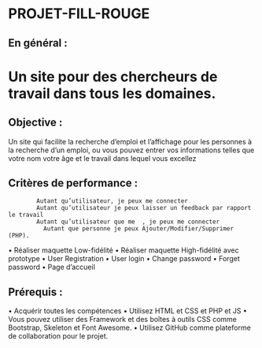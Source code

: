 # PROJET-FILL-ROUGE


 ## En général :
 # Un site pour des chercheurs de travail dans tous les domaines. 
 ## Objective :
Un site qui facilite la recherche d’emploi et l’affichage  pour les personnes à la recherche d’un emploi, ou vous pouvez entrer vos informations telles que votre nom votre âge et le travail dans lequel vous excellez
 ## Critères de performance :
            Autant qu’utilisateur, je peux me connecter
            Autant qu’utilisateur je peux laisser un feedback par rapport le travail
            Autant qu’utilisateur que me  , je peux me connecter 
              Autant que personne je peux Ajouter/Modifier/Supprimer (PHP).
  •	Réaliser maquette Low-fidélité
  •	Réaliser maquette High-fidélité avec prototype
  •	User Registration 
  •	User login 
  •	Change password
  •	Forget password
  •	Page d’accueil

 ## Prérequis :

  •	Acquérir toutes les compétences
  •	Utilisez HTML et CSS et PHP et JS
  •	Vous pouvez utiliser des Framework et des boîtes à outils CSS comme Bootstrap, Skeleton et Font Awesome.
  •	Utilisez GitHub comme plateforme de collaboration pour le projet.

